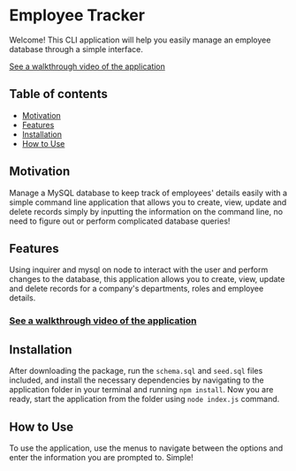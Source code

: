 # Employee Tracker
Welcome! This CLI application will help you easily manage an employee database through a simple interface.

[See a walkthrough video of the application](https://youtu.be/sATfZnf-reg)

## Table of contents
  - [Motivation](#motivation)
  - [Features](#features)
  - [Installation](#installation)
  - [How to Use](#how-to-use)

## Motivation
Manage a MySQL database to keep track of employees' details easily with a simple command line application that allows you to create, view, update and delete records simply by inputting the information on the command line, no need to figure out or perform complicated database queries!

## Features
Using inquirer and mysql on node to interact with the user and perform changes to the database, this application allows you to create, view, update and delete records for a company's departments, roles and employee details. 

### [See a walkthrough video of the application](https://youtu.be/sATfZnf-reg)

## Installation
After downloading the package, run the `schema.sql` and `seed.sql` files included, and install the necessary dependencies by navigating to the application folder in your terminal and running `npm install`. Now you are ready, start the application from the folder using `node index.js` command.

## How to Use
To use the application, use the menus to navigate between the options and enter the information you are prompted to. Simple! 